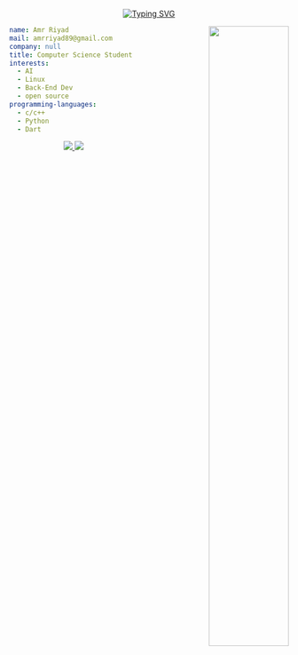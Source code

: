  <div align="center">
   
[![Typing SVG](https://readme-typing-svg.demolab.com?font=jetbrains+mono&weight=300&size=18&duration=2000&pause=1000&color=7DCFFF&center=true&random=false&width=435&lines=Hello+my+friend+%F0%9F%98%84;Currently+sleeping+%F0%9F%98%B4)](https://git.io/typing-svg)

 </div>

<picture align="right"  width="53.5%">
  <source media="(prefers-color-scheme: dark)" srcset="https://user-images.githubusercontent.com/29340294/150726291-afd08470-3b21-4df6-8173-293ece555d4f.gif"   width="53.5%">
  <img  align="right"   alt="" src=""   width="53.5%">
</picture>


``` yaml
name: Amr Riyad
mail: amrriyad89@gmail.com
company: null
title: Computer Science Student
interests:
  - AI
  - Linux
  - Back-End Dev
  - open source
programming-languages:
  - c/c++
  - Python
  - Dart
```

<p align="center">
<a href="mailto:amrriyad89@gmail.com">
  <img src="https://img.shields.io/badge/amrriyad89-gmail-red?style=flat&logo=gmail">
</a>
<a href="#">
  <img src="https://img.shields.io/badge/amrriyad-discord-blue?style=flat&logo=discord">
</a>
</p>
